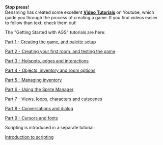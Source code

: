 **Stop press!**\
Densming has created some excellent **[Video
Tutorials](http://www.youtube.com/view_play_list?p=21DB402CB4DAEAEF)**
on Youtube, which guide you through the process of creating a game. If
you find videos easier to follow than text, check them out!

The "Getting Started with AGS" tutorials are here:

[Part 1 - Creating the game, and palette setup](acintro1)

[Part 2 - Creating your first room, and testing the game](acintro2)

[Part 3 - Hotspots, edges and interactions](acintro3)

[Part 4 - Objects, inventory and room options](acintro4)

[Part 5 - Managing inventory](acintro5)

[Part 6 - Using the Sprite Manager](acintro6)

[Part 7 - Views, loops, characters and cutscenes](acintro7)

[Part 8 - Conversations and dialog](acintro8)

[Part 9 - Cursors and fonts](acintro9)

Scripting is introduced in a separate tutorial:

[Introduction to scripting](ScriptingTutorialPart1)
